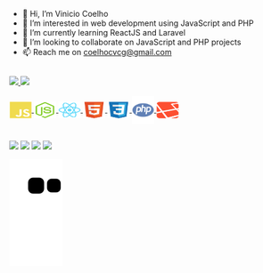 - 👋 Hi, I’m Vinicio Coelho
- 👀 I’m interested in web development using JavaScript and PHP
- 🌱 I’m currently learning ReactJS and Laravel
- 💞️ I’m looking to collaborate on JavaScript and PHP projects
- 📫 Reach me on coelhocvcg@gmail.com

##
 <div>
  <a href="https://github.com/viniciocoelho">
  <img height="180em" src="https://github-readme-stats.vercel.app/api?username=viniciocoelho&show_icons=true&theme=dark&include_all_commits=true&count_private=true"/>
  <img height="180em" src="https://github-readme-stats.vercel.app/api/top-langs/?username=viniciocoelho&layout=compact&langs_count=7&theme=dark"/>
</div>
<div style="display: inline_block"><br>
  <img align="center" alt="Coelho-Js" height="30" width="40" src="https://raw.githubusercontent.com/devicons/devicon/master/icons/javascript/javascript-plain.svg">
  <img align="center" alt="Coelho-NodeJs" height="30" width="40" src="https://raw.githubusercontent.com/devicons/devicon/master/icons/nodejs/nodejs-plain.svg">
  <img align="center" alt="Coelho-React" height="30" width="40" src="https://raw.githubusercontent.com/devicons/devicon/master/icons/react/react-original.svg">
  <img align="center" alt="Coelho-HTML" height="30" width="40" src="https://raw.githubusercontent.com/devicons/devicon/master/icons/html5/html5-original.svg">
  <img align="center" alt="Coelho-CSS" height="30" width="40" src="https://raw.githubusercontent.com/devicons/devicon/master/icons/css3/css3-original.svg">
  <img align="center" alt="Coelho-PHP" height="50" width="40" src="https://raw.githubusercontent.com/devicons/devicon/master/icons/php/php-plain.svg">
  <img align="center" alt="Coelho-Laravel" height="30" width="40" src="https://raw.githubusercontent.com/devicons/devicon/master/icons/laravel/laravel-plain.svg">
</div>
  
  ##
 
<div> 
  <a href="https://instagram.com/coelhocvcg" target="_blank"><img src="https://img.shields.io/badge/-Instagram-%23E4405F?style=for-the-badge&logo=instagram&logoColor=white" target="_blank"></a>
  <a href = "mailto:coelhocvcg@gmail.com"><img src="https://img.shields.io/badge/-Gmail-%23333?style=for-the-badge&logo=gmail&logoColor=white" target="_blank"></a>
  <a href="https://www.linkedin.com/in/vinicio-coelho-50a97652" target="_blank"><img src="https://img.shields.io/badge/-LinkedIn-%230077B5?style=for-the-badge&logo=linkedin&logoColor=white" target="_blank"></a>
 <a href="https://discord.gg/YDuA4q9X" target="_blank"><img src="https://img.shields.io/badge/Discord-7289DA?style=for-the-badge&logo=discord&logoColor=white" target="_blank"></a> 
 
 
  ![Snake animation](https://github.com/rafaballerini/rafaballerini/blob/output/github-contribution-grid-snake.svg)  
</div>

